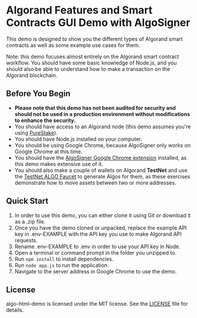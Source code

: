 # Algorand Features and Smart Contracts GUI Demo with AlgoSigner

This demo is designed to show you the different types of Algorand smart contracts as well as some example use cases for them.

Note: this demo focuses almost entirely on the Algorand smart contract workflow. You should have some basic knowledge of Node.js, and you should also be able to understand how to make a transaction on the Algorand blockchain.

## Before You Begin

 - **Please note that this demo has not been audited for security and should not be used in a production environment without modifications to enhance the security.**
 - You should have access to an Algorand node (this demo assumes you're using <a target="_blank" href="https://developer.purestake.io/">PureStake</a>).
 - You should have Node.js installed on your computer.
 - You should be using Google Chrome, because AlgoSigner only works on Google Chrome at this time.
 - You should have the <a target="_blank" href="https://chrome.google.com/webstore/detail/algosigner/kmmolakhbgdlpkjkcjkebenjheonagdm">AlgoSigner Google Chrome extension</a> installed, as this demo makes extensive use of it.
 - You should also make a couple of wallets on Algorand <strong>TestNet</strong> and use the <a target="_blank" href="https://testnet.algoexplorer.io/dispenser">TestNet ALGO Faucet</a> to generate Algos for them, as these exercises demonstrate how to move assets between two or more addresses.</p>

## Quick Start

1. In order to use this demo, you can either clone it using Git or download it as a .zip file.
2. Once you have the demo cloned or unpacked, replace the example API key in .env-EXAMPLE with the API key you use to make Algorand API requests.
3. Rename .env-EXAMPLE to .env in order to use your API key in Node.
4. Open a terminal or command prompt in the folder you unzipped to.
5. Run ```npm install``` to install dependencies.
6. Run ```node app.js``` to run the application.
7. Navigate to the server address in Google Chrome to use the demo.

## License

algo-html-demo is licensed under the MIT license. See the [LICENSE](https://github.com/jwdixon/algo-html-demo/blob/main/LICENSE) file for details.
